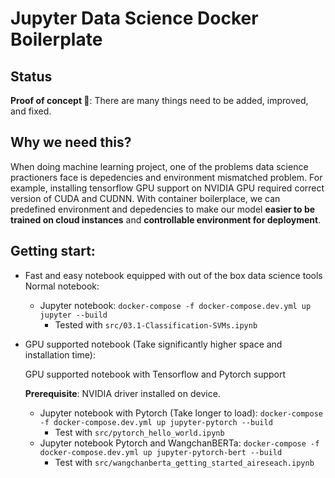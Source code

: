 # Jupyter Data Science Docker Boilerplate

## Status

**Proof of concept 🚧**: There are many things need to be added, improved, and fixed. 

## Why we need this?
When doing machine learning project, one of the problems data science practioners face is depedencies and environment mismatched problem. For example, installing tensorflow GPU support on NVIDIA GPU required correct version of CUDA and CUDNN. With container boilerplace, we can predefined environment and depedencies to make our model **easier to be trained on cloud instances** and **controllable environment for deployment**.

## Getting start:
- Fast and easy notebook equipped with out of the box data science tools
Normal notebook:

    - Jupyter notebook: `docker-compose -f docker-compose.dev.yml up jupyter --build`  
        - Tested with `src/03.1-Classification-SVMs.ipynb`

- GPU supported notebook (Take significantly higher space and installation time):

   GPU supported notebook with Tensorflow and Pytorch support   

   **Prerequisite**: NVIDIA driver installed on device.

    - Jupyter notebook with Pytorch (Take longer to load): `docker-compose -f docker-compose.dev.yml up jupyter-pytorch --build`
        - Test with `src/pytorch_hello_world.ipynb`
    - Jupyter notebook Pytorch and WangchanBERTa: `docker-compose -f docker-compose.dev.yml up jupyter-pytorch-bert --build`
        - Test with `src/wangchanberta_getting_started_aireseach.ipynb`
